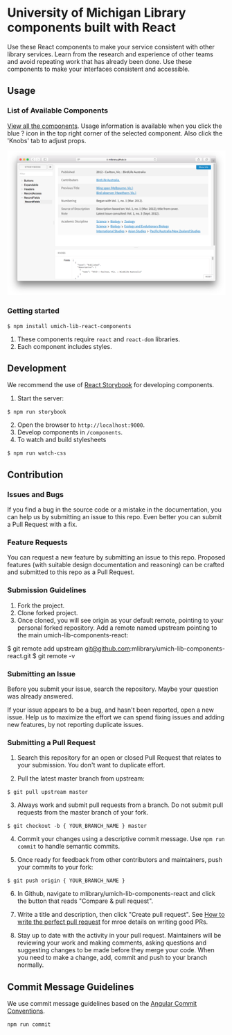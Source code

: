 # University of Michigan Library components built with React

Use these React components to make your service consistent with other library services. Learn from the research and experience of other teams and avoid repeating work that has already been done. Use these components to make your interfaces consistent and accessible.

## Usage

### List of Available Components

[View all the components](https://mlibrary.github.io/umich-lib-components-react/). Usage information is available when you click the blue ? icon in the top right corner of the selected component. Also click the 'Knobs' tab to adjust props.

![Screenshot](storybook_preview.png)

### Getting started

```
$ npm install umich-lib-react-components
```

1. These components require `react` and `react-dom` libraries.
2. Each component includes styles.

## Development

We recommend the use of [React Storybook](https://github.com/storybooks/react-storybook) for developing components.

1. Start the server:

```
$ npm run storybook
```

2. Open the browser to `http://localhost:9000`.
3. Develop components in `/components`.
4.  To watch and build stylesheets

```
$ npm run watch-css
```

## Contribution

### Issues and Bugs

If you find a bug in the source code or a mistake in the documentation, you can help us by submitting an issue to this repo. Even better you can submit a Pull Request with a fix.

### Feature Requests

You can request a new feature by submitting an issue to this repo. Proposed features (with suitable design documentation and reasoning) can be crafted and submitted to this repo as a Pull Request.

### Submission Guidelines

1. Fork the project.
2. Clone forked project.
3. Once cloned, you will see origin as your default remote, pointing to your personal forked repository. Add a remote named upstream pointing to the main umich-lib-components-react:

$ git remote add upstream git@github.com:mlibrary/umich-lib-components-react.git
$ git remote -v

### Submitting an Issue

Before you submit your issue, search the repository. Maybe your question was already answered.

If your issue appears to be a bug, and hasn't been reported, open a new issue. Help us to maximize the effort we can spend fixing issues and adding new features, by not reporting duplicate issues.


### Submitting a Pull Request

1. Search this repository for an open or closed Pull Request that relates to your submission. You don't want to duplicate effort.

2. Pull the latest master branch from upstream:

```
$ git pull upstream master
```

3. Always work and submit pull requests from a branch. Do not submit pull requests from the master branch of your fork.

```
$ git checkout -b { YOUR_BRANCH_NAME } master
```

4. Commit your changes using a descriptive commit message. Use `npm run commit` to handle semantic commits.

5. Once ready for feedback from other contributors and maintainers, push your commits to your fork:

```
$ git push origin { YOUR_BRANCH_NAME }
```

6. In Github, navigate to mlibrary/umich-lib-components-react and click the button that reads "Compare & pull request".

7. Write a title and description, then click "Create pull request". See [How to write the perfect pull request](https://blog.github.com/2015-01-21-how-to-write-the-perfect-pull-request/) for mroe details on writing good PRs.

8. Stay up to date with the activity in your pull request. Maintainers will be reviewing your work and making comments, asking questions and suggesting changes to be made before they merge your code. When you need to make a change, add, commit and push to your branch normally.

## Commit Message Guidelines

We use commit message guidelines based on the [Angular Commit Conventions](https://github.com/angular/angular.js/blob/master/CONTRIBUTING.md#commit).

```
npm run commit
```
